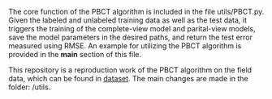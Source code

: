 The core function of the PBCT algorithm is included in the file utils/PBCT.py. Given the labeled and unlabeled training data as well as the test data, it triggers the training of the complete-view model and parital-view models, save the model parameters in the desired paths, and return the test error measured using RMSE. An example for utilizing the PBCT algorithm is provided in the __main__ section of this file.

This repository is a reproduction work of the PBCT algorithm on the field data, which can be found in [dataset](https://github.com/TengMichael/battery-charging-data-of-on-road-electric-vehicles). The main changes are made in the folder: /utils.

